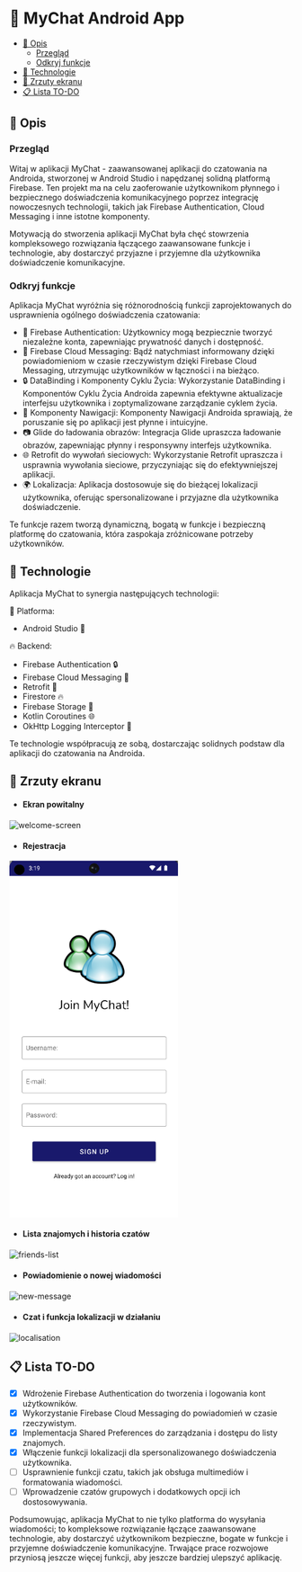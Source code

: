 # 🚀 MyChat Android App

* [📝 Opis](#opis)
  * [Przegląd](#przeglad)
  * [Odkryj funkcje](#funkcje)
* [🔧 Technologie](#technologie)
* [📸 Zrzuty ekranu](#zrzuty)
* [📋 Lista TO-DO](#todo)
  
## <a name="opis"></a> 📝 Opis

### <a name="przeglad"></a> Przegląd
Witaj w aplikacji MyChat - zaawansowanej aplikacji do czatowania na Androida, stworzonej w Android Studio i napędzanej solidną platformą Firebase. Ten projekt ma na celu zaoferowanie użytkownikom płynnego i bezpiecznego doświadczenia komunikacyjnego poprzez integrację nowoczesnych technologii, takich jak Firebase Authentication, Cloud Messaging i inne istotne komponenty.

Motywacją do stworzenia aplikacji MyChat była chęć stowrzenia kompleksowego rozwiązania łączącego zaawansowane funkcje i technologie, aby dostarczyć przyjazne i przyjemne dla użytkownika doświadczenie komunikacyjne.

### <a name="funkcje"></a> Odkryj funkcje
Aplikacja MyChat wyróżnia się różnorodnością funkcji zaprojektowanych do usprawnienia ogólnego doświadczenia czatowania:

* 📱 Firebase Authentication: Użytkownicy mogą bezpiecznie tworzyć niezależne konta, zapewniając prywatność danych i dostępność.
* 📡 Firebase Cloud Messaging: Bądź natychmiast informowany dzięki powiadomieniom w czasie rzeczywistym dzięki Firebase Cloud Messaging, utrzymując użytkowników w łączności i na bieżąco.
* 🔒 DataBinding i Komponenty Cyklu Życia: Wykorzystanie DataBinding i Komponentów Cyklu Życia Androida zapewnia efektywne aktualizacje interfejsu użytkownika i zoptymalizowane zarządzanie cyklem życia.
* 🔄 Komponenty Nawigacji: Komponenty Nawigacji Androida sprawiają, że poruszanie się po aplikacji jest płynne i intuicyjne.
* 📷 Glide do ładowania obrazów: Integracja Glide upraszcza ładowanie obrazów, zapewniając płynny i responsywny interfejs użytkownika.
* 🌐 Retrofit do wywołań sieciowych: Wykorzystanie Retrofit upraszcza i usprawnia wywołania sieciowe, przyczyniając się do efektywniejszej aplikacji.
* 🌍 Lokalizacja: Aplikacja dostosowuje się do bieżącej lokalizacji użytkownika, oferując spersonalizowane i przyjazne dla użytkownika doświadczenie.
  
Te funkcje razem tworzą dynamiczną, bogatą w funkcje i bezpieczną platformę do czatowania, która zaspokaja zróżnicowane potrzeby użytkowników.

## <a name="technologie"></a> 🔧 Technologie

Aplikacja MyChat to synergia następujących technologii:

📱 Platforma:

* Android Studio 🚀

🔥 Backend:

* Firebase Authentication 🔒
* Firebase Cloud Messaging 📡
* Retrofit 🔄
* Firestore 🔥
* Firebase Storage 📂
* Kotlin Coroutines 🌐
* OkHttp Logging Interceptor 📶

Te technologie współpracują ze sobą, dostarczając solidnych podstaw dla aplikacji do czatowania na Androida.

## <a name="zrzuty"></a> 📸 Zrzuty ekranu

* #### Ekran powitalny

<img src="screenshots/welcome_screen.png" alt="welcome-screen" align="center" width="300">
<br>

* #### Rejestracja

<img src="screenshots/sign_up.png" alt="sign-up" align="center" width="300">
<br>

* #### Lista znajomych i historia czatów

<img src="screenshots/friends_list.png" alt="friends-list" align="center" width="300">
<br>

* #### Powiadomienie o nowej wiadomości

<img src="screenshots/new_message.png" alt="new-message" align="center" width="300">
<br>

* #### Czat i funkcja lokalizacji w działaniu

<img src="screenshots/localisation.png" alt="localisation" align="center" width="300">

## <a name="todo"></a> 📋 Lista TO-DO

 - [x] Wdrożenie Firebase Authentication do tworzenia i logowania kont użytkowników.
 - [x] Wykorzystanie Firebase Cloud Messaging do powiadomień w czasie rzeczywistym.
 - [x] Implementacja Shared Preferences do zarządzania i dostępu do listy znajomych.
 - [x] Włączenie funkcji lokalizacji dla spersonalizowanego doświadczenia użytkownika.
 - [ ] Usprawnienie funkcji czatu, takich jak obsługa multimediów i formatowania wiadomości.
 - [ ] Wprowadzenie czatów grupowych i dodatkowych opcji ich dostosowywania.

Podsumowując, aplikacja MyChat to nie tylko platforma do wysyłania wiadomości; to kompleksowe rozwiązanie łączące zaawansowane technologie, aby dostarczyć użytkownikom bezpieczne, bogate w funkcje i przyjemne doświadczenie komunikacyjne. Trwające prace rozwojowe przyniosą jeszcze więcej funkcji, aby jeszcze bardziej ulepszyć aplikację.
